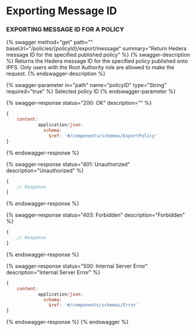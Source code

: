 # Exporting Message ID

### EXPORTING MESSAGE ID FOR A POLICY

{% swagger method="get" path="" baseUrl="/policies/{policyId}/export/message" summary="Return Hedera message ID for the specified published policy" %}
{% swagger-description %}
Returns the Hedera message ID for the specified policy published onto IPFS. Only users with the Root Authority role are allowed to make the request.
{% endswagger-description %}

{% swagger-parameter in="path" name="policyID" type="String" required="true" %}
Selected policy ID
{% endswagger-parameter %}

{% swagger-response status="200: OK" description="" %}
```javascript
{
    content:
            application/json:
              schema:
                $ref: '#/components/schemas/ExportPolicy'
}
```
{% endswagger-response %}

{% swagger-response status="401: Unauthorized" description="Unauthorized" %}
```javascript
{
    // Response
}
```
{% endswagger-response %}

{% swagger-response status="403: Forbidden" description="Forbidden" %}
```javascript
{
    // Response
}
```
{% endswagger-response %}

{% swagger-response status="500: Internal Server Error" description="Internal Server Error" %}
```javascript
{
    content:
            application/json:
              schema:
                $ref: '#/components/schemas/Error'
}
```
{% endswagger-response %}
{% endswagger %}
